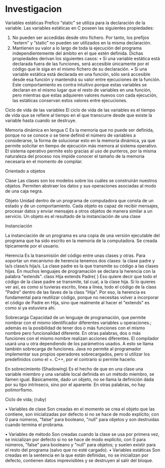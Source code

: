 # Investigacion
Variables estáticas
Prefico “static” se utiliza para la declaración de la variable.
Las variables estáticas en C poseen las siguientes propiedades:
1. No pueden ser accedidas desde otro fichero. Por tanto, los prefijos “extern” y “static” no pueden ser utilizados en la misma declaración.
2. Mantienen su valor a lo largo de toda la ejecución del programa independientemente del ámbito en el que estén definida.
Dichas propiedades derivan los siguientes casos:
•	Si una variable estática está declarada fuera de las funciones, será accesible únicamente por el código que le siga en el mismo fichero de su declaración. 
•	Si una variable estática está declarada en una función, sólo será accesible desde esa función y mantendrá su valor entre ejecuciones de la función. Este comportamiento es contra intuitivo porque estas variables se declaran en el mismo lugar que el resto de variables en una función, pero mientras que estas adquieren valores nuevos con cada ejecución, las estáticas conservan estos valores entre ejecuciones.

Ciclo de vida de las variables
El ciclo de vida de las variables es el tiempo de vida que se refiere al tiempo en el que transcurre desde que existe la variable hasta cuando se destruye.

Memoria dinámica en lengua C
Es la memoria que no puede ser definida, porque no se conoce o se tiene definid el número de variables a considerarse, la forma de solucionar esto en la memoria dinámica, ya que permite solicitar en tiempo de ejecución más memora al sistema operativo. El sistema operativo permite esto gracias al uso de punteros, por la misma naturaleza del proceso nos impide conocer el tamaño de la memoria necesaria en el momento de compilar.

Orientado a objetos

Clase
Las clases son los modelos sobre los cuáles se construirán nuestros objetos. Permiten abstraer los datos y sus operaciones asociadas al modo de una caja negra.

Objeto
Unidad dentro de un programa de computadora que consta de un estado y de un comportamiento. Cada objeto es capaz de recibir mensajes, procesar datos y enviar mensajes a otros objetos de manera similar a un servicio. Un objeto es el resultado de la instanciación de una clase

Instanciación

La instanciación de un programa es una copia de una versión ejecutable del programa que ha sido escrito en la memoria de la computadora. Se creada típicamente por el usuario.


Herencia
Es la transmisión del código entre unas clases y otras. Para soportar un mecanismo de herencia tenemos dos clases: la clase padre y la/s clase/s hija/s. La clase padre es la que transmite su código a las clases hijas. En muchos lenguajes de programación se declara la herencia con la palabra "extends".
class Hija extends Padre{ }
Eso quiere decir que todo el código de la clase padre se transmite, tal cual, a la clase hija. Si lo quieres ver así, es como si tuvieras escrito, línea a línea, todo el código de la class "Padre" dentro de las llaves de la class "Hija". Por eso, la herencia es fundamental para reutilizar código, porque no necesitas volver a incorporar el código de Padre en Hija, sino que realmente al hacer el "extends" es como si ya estuviera ahí.

Sobrecarga
Capacidad de un lenguaje de programación, que permite nombrar con el mismo identificador diferentes variables u operaciones.; además es la posibilidad de tener dos o más funciones con el mismo nombre pero funcionalidad diferente. En otras palabras, dos o más funciones con el mismo nombre realizan acciones diferentes. El compilador usará una u otra dependiendo de los parámetros usados. A esto se llama también sobrecarga de funciones.
Java no permite al programador implementar sus propios operadores sobrecargados, pero sí utilizar los predefinidos como el +. C++, por el contrario si permite hacerlo.

En sobrecimiento (Shadowing)
Es el hecho de que en una clase una variable miembro y una variable local definida en un método miembro, se llamen igual. Básicamente, dado un objeto, no se llama la definición dada por su tipo intrínseco, sino por el aparente. En otras palabras, no hay polimorfismo.

Ciclo de vida; (ruby)

•	Variables de clase 
Son creadas en el momento se crea el objeto que las contiene, son inicializadas por defecto si no se hace de modo explícito; con 0 para números, "false" para booleano, "null" para objetos y son destruidas cuando termina el probrama.

•	Variables de método 
Son creadas cuando la clase se usa por primera vez, se inicializan por defecto si no se hace de modo explícito, con 0 para números, "false" para booleano y "null" para objetos; y suelen existir para el resto del programa (salvo que no esté cargado). 
•	Variables estáticas
Son creadas en la sentencia en la que están definidas, no se inicializan por defecto, contienen datos imprevisibles y se destruyen al salir del bloque.
